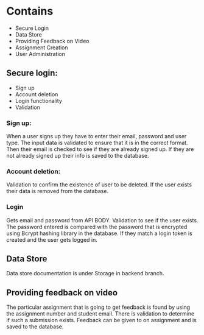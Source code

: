 # Contains
- Secure Login
- Data Store
- Providing Feedback on Video
- Assignment Creation
- User Administration

## Secure login:
- Sign up
- Account deletion
- Login functionality
- Validation

### Sign up:
When a user signs up they have to enter their email, password and user type. The input data is validated to ensure that it is in the correct format. Then their email is checked to see if they are already signed up. If they are not already signed up their info is saved to the database.

### Account deletion:
Validation to confirm the existence of user to be deleted. If the user exists their data is removed from the database.

### Login
Gets email and password from API BODY. Validation to see if the user exists. The password entered is compared with the password that is encrypted using Bcrypt hashing library in the database. If they match a login token is created and the user gets logged in.

## Data Store
Data store documentation is under Storage in backend branch.

## Providing feedback on video
The particular assignment that is going to get feedback is found by using the assignment number and student email. There is validation to determine if such a submission exists. Feedback can be given to on assignment and is saved to the database.
